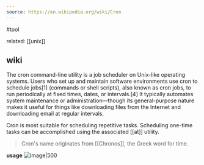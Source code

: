 ```yaml
---
source: https://en.wikipedia.org/wiki/Cron
---
```


#tool

related: [[unix]]

## wiki

The cron command-line utility is a job scheduler on Unix-like operating systems. Users who set up and maintain software environments use cron to schedule jobs[1] (commands or shell scripts), also known as cron jobs, to run periodically at fixed times, dates, or intervals.[4] It typically automates system maintenance or administration—though its general-purpose nature makes it useful for things like downloading files from the Internet and downloading email at regular intervals.

Cron is most suitable for scheduling repetitive tasks. Scheduling one-time tasks can be accomplished using the associated [[at]] utility.

> Cron's name originates from [[Chronos]], the Greek word for time.

**usage**
![image|500](https://upload.wikimedia.org/wikipedia/commons/c/c2/Cron-example-command.gif)
